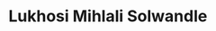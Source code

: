 <div>
 <img src-"https://www.canva.com/design/DAF-Dhu7A3c/zy0RO9sXzbA0gwneP7n6GA/watch?embed" />
</div>

<h1>Lukhosi Mihlali Solwandle</h1>

<!--
**Solwandle-Mihlali/Solwandle-Mihlali** is a ✨ _special_ ✨ repository because its `README.md` (this file) appears on your GitHub profile.

Here are some ideas to get you started:

- 🔭 I’m currently working on ...
- 🌱 I’m currently learning ...
- 👯 I’m looking to collaborate on ...
- 🤔 I’m looking for help with ...
- 💬 Ask me about ...
- 📫 How to reach me: ...
- 😄 Pronouns: ...
- ⚡ Fun fact: ...
-->
